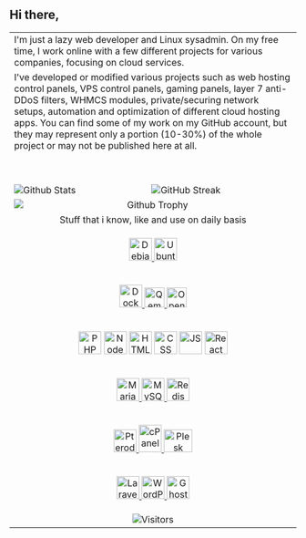 ## Hi there,

<table>
   <tr>
      <td colspan="2">I'm just a lazy web developer and Linux sysadmin. On my free time, I work online with a few different projects for various companies, focusing on cloud services.</td>
   </tr>
   <tr>
      <td colspan="2">I've developed or modified various projects such as web hosting control panels, VPS control panels, gaming panels, layer 7 anti-DDoS filters, WHMCS modules, private/securing network setups, automation and optimization of different cloud hosting apps. You can find some of my work on my GitHub account, but they may represent only a portion (10-30%) of the whole project or may not be published here at all.</td>
   </tr>
   <tr>
      <td colspan="2">&nbsp;</td>
   </tr>
   <tr>
      <td colspan="2">&nbsp;</td>
   </tr>
   <tr>
      <td>
         <img src="https://github-stats.dopehosting.net/?username=theraw&show_icons=true&theme=midnight-purple&border_radius=20&hide_border=true&include_all_commits=true&count_private=true" alt="Github Stats" />
      </td>
      <td>
         <img src="https://github-readme-streak-stats.herokuapp.com?user=theraw&theme=midnight-purple&hide_border=true&border_radius=20&date_format=n%2Fj%5B%2FY%5D" alt="GitHub Streak" />
      </td>
   </tr>
   <tr>
      <td colspan="2" align="center">
         <img src="https://github-profile-trophy.vercel.app/?username=theraw&theme=monokai&row=1" alt="Github Trophy" style="display: block; margin: 0 auto;" />
      </td>
   </tr>
   <tr>
      <td colspan="2" align="center">
         Stuff that i know, like and use on daily basis
      </td>
   </tr>
   <tr>
      <td colspan="2" align="center">
      <p align="center">
         <a href="https://www.debian.org/releases/bullseye/debian-installer" target="_blank" title="Debian 11">
            <img src="https://img.icons8.com/color/48/000000/debian.png" alt="Debian 11" width="40" height="40"/> 
         </a>
         <a href="https://releases.ubuntu.com/jammy/" target="_blank" title="Ubuntu 22.04">
            <img src="https://img.icons8.com/color/48/000000/ubuntu.png" alt="Ubuntu 22.04" width="40" height="40"/> 
         </a>
      </p>
      </td>
   </tr>
   <tr>
      <td colspan="2" align="center">
      <p align="center">
         <a href="https://docs.docker.com/engine/install/debian/" target="_blank" title="Docker CE">
            <img src="https://img.icons8.com/color/48/000000/docker.png" alt="Docker CE" width="40" height="40"/> 
         </a>
         <a href="https://github.com/qemu" target="_blank" title="Qemu">
            <img src="https://i.imgur.com/sGjEntT.png" alt="Qemu" width="35" height="35"/>
         </a>
         <a href="https://github.com/openstack" target="_blank" title="OpenStack">
            <img src="https://img.icons8.com/color/48/000000/openstack.png" alt="OpenStack" width="35" height="35"/>
         </a>
      </p>
      </td>
   </tr>
   <tr>
      <td colspan="2" align="center">
      <p align="center">
            <img src="https://img.icons8.com/color/48/000000/php.png" alt="PHP" width="40" height="40"/> 
            <img src="https://img.icons8.com/color/48/000000/nodejs.png" alt="NodeJS" width="40" height="40"/> 
            <img src="https://img.icons8.com/color/48/000000/html.png" alt="HTML" width="40" height="40"/> 
            <img src="https://img.icons8.com/color/48/000000/css.png" alt="CSS" width="40" height="40"/> 
            <img src="https://img.icons8.com/color/48/000000/javascript.png" alt="JS" width="40" height="40"/> 
            <img src="https://img.icons8.com/?size=48&id=NfbyHexzVEDk&format=png" alt="React" width="40" height="40"/> 
      </p>
      </td>
   </tr>
   <tr>
      <td colspan="2" align="center">
      <p align="center">
         <a href="https://mariadb.com/kb/en/installing-mariadb-deb-files/" target="_blank" title="MariaDB">
            <img src="https://img.icons8.com/?size=48&id=nrY6pkbRkJCi&format=png" alt="MariaDB" width="40" height="40"/> 
         </a>
         <a href="https://dev.mysql.com/downloads/mysql/" target="_blank" title="MySQL">
            <img src="https://img.icons8.com/color/48/000000/mysql.png" alt="MySQL" width="40" height="40"/> 
         </a>
         <a href="https://redis.com/" target="_blank" title="Redis">
            <img src="https://img.icons8.com/color/48/000000/redis.png" alt="Redis" width="40" height="40"/> 
         </a>
      </p>
      </td>
   </tr>
   <tr>
      <td colspan="2" align="center">
      <p align="center">
         <a href="https://github.com/pterodactyl/panel" target="_blank" title="Pterodactyl">
            <img src="https://img.icons8.com/?size=512&id=YxngeayofcUD&format=png" alt="Pterodactyl" width="40" height="40"/> 
         </a>
         <a href="https://cpanel.net/" target="_blank" title="cPanel">
            <img src="https://img.icons8.com/?size=48&id=guteo8_ARDB_&format=png" alt="cPanel" width="40" height="48"/> 
         </a>
         <a href="https://plesk.com/" target="_blank" title="Plesk">
            <img src="https://scdn1.plesk.com/wp-content/uploads/2017/05/24160451/plesk_logo_primary_positive_.jpg" alt="Plesk" width="50" height="40"/>
         </a>
      </p>
      </td>
   </tr>
   <tr>
      <td colspan="2" align="center">
      <p align="center">
         <a href="https://laravel.com/" target="_blank" title="Laravel">
            <img src="https://img.icons8.com/fluent/48/000000/laravel.png" alt="Laravel" width="40" height="40"/> 
         </a>
         <a href="https://wordpress.org/" target="_blank" title="WordPress">
            <img src="https://img.icons8.com/fluent/48/000000/wordpress.png" alt="WordPress" width="40" height="40"/> 
         </a>
         <a href="https://ghost.org/docs/install/" target="_blank" title="Ghost">
            <img src="https://img.icons8.com/?size=48&id=R8aPDE2oZs4s&format=png" alt="Ghost" width="40" height="40"/> 
         </a>
      </p>
      </td>
   </tr>
   <tr>
      <td colspan="2" align="center">
         <img src="https://profile-counter.glitch.me/theraw/count.svg" alt="Visitors" />
      </td>
</table>
